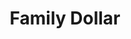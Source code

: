 ---
title: "Family Dollar"
url: /chesapeake/family-dollar-george-washington-highway-north/
shop: variety store
---
